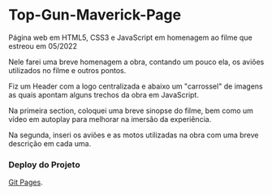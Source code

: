 # Top-Gun-Maverick-Page
Página web em HTML5, CSS3 e JavaScript em homenagem ao filme que estreou em 05/2022

Nele farei uma breve homenagem a obra, contando um pouco ela, os aviôes utilizados no filme e outros pontos.

Fiz um Header com a logo centralizada e abaixo um "carrossel" de imagens as quais apontam alguns trechos da obra em JavaScript.

Na primeira section, coloquei uma breve sinopse do filme, bem como um vídeo em autoplay para melhorar na imersão da experiência. 

Na segunda, inseri os aviões e as motos utilizadas na obra com uma breve descrição em cada uma.

### Deploy do Projeto
[Git Pages](https://hudsonretonde.github.io/Top-Gun-Maverick-Page/).
